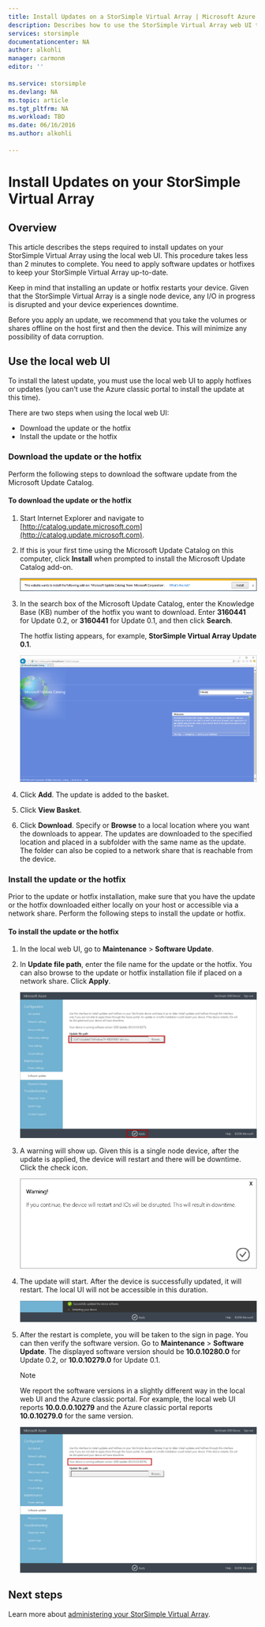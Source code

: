 ```yaml
---
title: Install Updates on a StorSimple Virtual Array | Microsoft Azure
description: Describes how to use the StorSimple Virtual Array web UI to apply updates using the portal and hotfix method
services: storsimple
documentationcenter: NA
author: alkohli
manager: carmonm
editor: ''

ms.service: storsimple
ms.devlang: NA
ms.topic: article
ms.tgt_pltfrm: NA
ms.workload: TBD
ms.date: 06/16/2016
ms.author: alkohli

---
```

# Install Updates on your StorSimple Virtual Array
## Overview
This article describes the steps required to install updates on your StorSimple Virtual Array using the local web UI. This procedure takes less than 2 minutes to complete. You need to apply software updates or hotfixes to keep your StorSimple Virtual Array up-to-date. 

Keep in mind that installing an update or hotfix restarts your device. Given that the StorSimple Virtual Array is a single node device, any I/O in progress is disrupted and your device experiences downtime. 

Before you apply an update, we recommend that you take the volumes or shares offline on the host first and then the device. This will minimize any possibility of data corruption.

## Use the local web UI
To install the latest update, you must use the local web UI to apply hotfixes or updates (you can't use the Azure classic portal to install the update at this time).  

There are two steps when using the local web UI:

* Download the update or the hotfix
* Install the update or the hotfix

### Download the update or the hotfix
Perform the following steps to download the software update from the Microsoft Update Catalog.

#### To download the update or the hotfix
1. Start Internet Explorer and navigate to [http://catalog.update.microsoft.com](http://catalog.update.microsoft.com).
2. If this is your first time using the Microsoft Update Catalog on this computer, click **Install** when prompted to install the Microsoft Update Catalog add-on.
   
    ![Install catalog](./media/storsimple-ova-install-update-01/install-catalog.png)
3. In the search box of the Microsoft Update Catalog, enter the Knowledge Base (KB) number of the hotfix you want to download. Enter **3160441** for Update 0.2, or **3160441** for Update 0.1, and then click **Search**.
   
    The hotfix listing appears, for example, **StorSimple Virtual Array Update 0.1**.
   
    ![Search catalog](./media/storsimple-ova-install-update-01/download1.png)
4. Click **Add**. The update is added to the basket.
5. Click **View Basket**.
6. Click **Download**. Specify or **Browse** to a local location where you want the downloads to appear. The updates are downloaded to the specified location and placed in a subfolder with the same name as the update. The folder can also be copied to a network share that is reachable from the device.

### Install the update or the hotfix
Prior to the update or hotfix installation, make sure that you have the update or the hotfix downloaded either locally on your host or accessible via a network share. Perform the following steps to install the update or hotfix.

#### To install the update or the hotfix
1. In the local web UI, go to **Maintenance** > **Software Update**.
2. In **Update file path**, enter the file name for the update or the hotfix. You can also browse to the update or hotfix installation file if placed on a network share. Click **Apply**.
   
    ![update device](./media/storsimple-ova-install-update-01/update1m.png)
3. A warning will show up. Given this is a single node device, after the update is applied, the device will restart and there will be downtime. Click the check icon.
   
   ![update device](./media/storsimple-ova-install-update-01/update4m.png)
4. The update will start. After the device is successfully updated, it will restart. The local UI will not be accessible in this duration.
   
    ![update device](./media/storsimple-ova-install-update-01/update6m.png)
5. After the restart is complete, you will be taken to the sign in page. You can then verify the software version. Go to **Maintenance** > **Software Update**. The displayed software version should be **10.0.10280.0** for Update 0.2, or **10.0.10279.0** for Update 0.1.
   
   > [!NOTE]
   > We report the software versions in a slightly different way in the local web UI and the Azure classic portal. For example, the local web UI reports **10.0.0.0.10279** and the Azure classic portal reports **10.0.10279.0** for the same version. 
   > 
   > 
   
    ![update device](./media/storsimple-ova-install-update-01/update9m.png)

## Next steps
Learn more about [administering your StorSimple Virtual Array](storsimple-ova-web-ui-admin.md).

